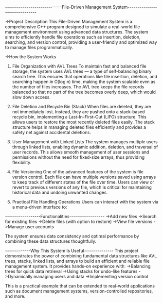 -----------------------------File-Driven Management System-------------------------------

->Project Description
This File-Driven Management System is a comprehensive C++ program designed to simulate a real-world file management environment using advanced data structures. The system aims to efficiently handle file operations such as insertion, deletion, searching, and version control, providing a user-friendly and optimized way to manage files programmatically.

->How the System Works
1. File Organization with AVL Trees
To maintain fast and balanced file storage, the system uses AVL trees — a type of self-balancing binary search tree. This ensures that operations like file insertion, deletion, and searching happen in O(log n) time, making the system scalable even as the number of files increases. The AVL tree keeps the file records balanced so that no part of the tree becomes overly deep, which would slow down access.

2. File Deletion and Recycle Bin (Stack)
When files are deleted, they are not immediately lost. Instead, they are pushed onto a stack-based recycle bin, implementing a Last-In-First-Out (LIFO) structure. This allows users to restore the most recently deleted files easily. The stack structure helps in managing deleted files efficiently and provides a safety net against accidental deletions.

3. User Management with Linked Lists
The system manages multiple users through linked lists, enabling dynamic addition, deletion, and traversal of user records. This allows smooth management of user sessions and permissions without the need for fixed-size arrays, thus providing flexibility.

4. File Versioning
One of the advanced features of the system is file version control. Each file can have multiple versions saved using arrays to keep track of different states of the file over time. Users can view or revert to previous versions of any file, which is critical for maintaining historical data and undoing unwanted changes.

5. Practical File Handling Operations
Users can interact with the system via a menu-driven interface to:

------------------Functionalities------------------
->Add new files
->Search for existing files
->Delete files (with option to restore)
->View file versions
->Manage user accounts

The system ensures data consistency and optimal performance by combining these data structures thoughtfully.

-------------Why This System Is Useful---------------
This project demonstrates the power of combining fundamental data structures like AVL trees, stacks, linked lists, and arrays to build an efficient and reliable file management system. It provides hands-on experience with:
->Balancing trees for quick data retrieval
->Using stacks for undo-like features
->Dynamically managing users and data
->Implementing version control

This is a practical example that can be extended to real-world applications such as document management systems, version-controlled repositories, and more.
